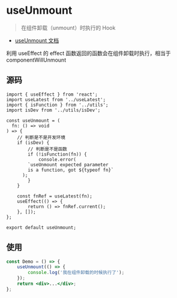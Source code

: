 <!--
 * @Author: wanghaofeng
 * @Date: 2023-06-12 09:45:56
 * @LastEditors: wanghaofeng
 * @LastEditTime: 2023-06-15 19:34:31
 * @FilePath: \code\whf-hooks-analysis\hooks\ahooks\1-06-useUnmount.md
-->
# useUnmount

> 在组件卸载（unmount）时执行的 Hook

- [useUnmount 文档](https://ahooks.js.org/zh-CN/hooks/use-unmount)

利用 useEffect 的 effect 函数返回的函数会在组件卸载时执行，相当于 componentWillUnmount

## 源码

```ts{7,20-23}
import { useEffect } from 'react';
import useLatest from '../useLatest';
import { isFunction } from '../utils';
import isDev from '../utils/isDev';

const useUnmount = (
  fn: () => void
) => {
	// 判断是不是开发环境
	if (isDev) {
		// 判断是不是函数
		if (!isFunction(fn)) {
			console.error(
        `useUnmount expected parameter
        is a function, got ${typeof fn}`
      );
		}
	}

	const fnRef = useLatest(fn);
	useEffect(() => {
		return () => fnRef.current();
	}, []);
};

export default useUnmount;
```

## 使用

```jsx
const Demo = () => {
	useUnmount(() => {
		console.log('我在组件卸载的时候执行了');
	});
	return <div>...</div>;
};
```
